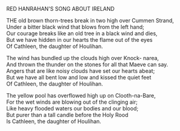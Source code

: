 RED HANRAHAN'S SONG ABOUT IRELAND  
  
THE old brown thorn-trees break in two high over Cummen Strand,  
Under a bitter black wind that blows from the left hand;  
Our courage breaks like an old tree in a black wind and dies,  
But we have hidden in our hearts the flame out of the eyes  
Of Cathleen, the daughter of Houlihan.  
  
The wind has bundled up the clouds high over Knock- narea,  
And thrown the thunder on the stones for all that Maeve can say.  
Angers that are like noisy clouds have set our hearts abeat;  
But we have all bent low and low and kissed the quiet feet  
Of Cathleen, the daughter of Houlihan.  
  
The yellow pool has overflowed high up on Clooth-na-Bare,  
For the wet winds are blowing out of the clinging air;  
Like heavy flooded waters our bodies and our blood;  
But purer than a tall candle before the Holy Rood  
Is Cathleen, the daughter of Houlihan.  
